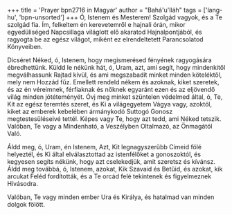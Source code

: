 +++
title = 'Prayer bpn2716 in Magyar'
author = "Bahá'u'lláh"
tags = ['lang-hu', 'bpn-unsorted']
+++
Ó, Istenem és Mesterem! Szolgád vagyok, és a Te szolgád fia. Ím, felkeltem én kerevetemről e hajnali órán, mikor egyedüliséged Napcsillaga világlott elő akaratod Hajnalpontjából, és ragyogta be az egész világot, miként ez elrendeltetett Parancsolatod Könyveiben.

Dicséret Néked, ó, Istenem, hogy megismerésed fényének ragyogására ébredhettünk. Küldd le nékünk hát, ó, Uram, azt, ami segít, hogy mindenkitől megválhassunk Rajtad kívül, és ami megszabadít minket minden köteléktől, mely nem Hozzád fűz. Emellett rendeld nékem és azoknak, kiket szeretek, és az én véreimnek, férfiaknak és nőknek egyaránt ezen és az eljövendő világ minden jótéteményét. Óvj meg minket szüntelen védelmed által, ó, Te, Kit az egész teremtés szeret, és Ki a világegyetem Vágya vagy, azoktól, kiket az emberek kebelében ármánykodó Suttogó Gonosz megtestesüléseivé tettél. Képes vagy Te, hogy azt tedd, ami Néked tetszik. Valóban, Te vagy a Mindenható, a Veszélyben Oltalmazó, az Önmagától Való.

Áldd meg, ó, Uram, én Istenem, Azt, Kit legnagyszerűbb Címeid fölé helyeztél, és Ki által elválasztottad az istenfélőket a gonoszoktól, és kegyesen segíts nékünk, hogy azt cselekedjük, amit szeretsz és kívánsz. Áldd meg továbbá, ó, Istenem, azokat, Kik Szavaid és Betűid, és azokat, kik arcukat Feléd fordították, és a Te orcád felé tekintenek és figyelmeznek Hívásodra.

Valóban, Te vagy minden ember Ura és Királya, és hatalmad van minden dolgok fölött.
